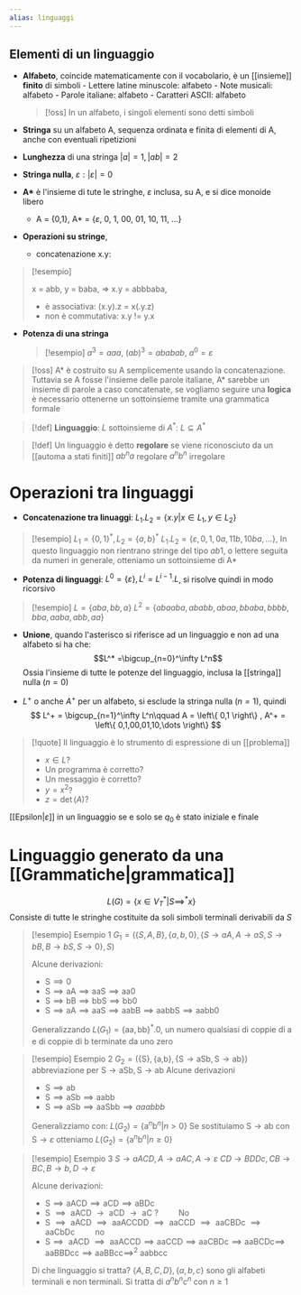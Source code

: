 ```yaml
---
alias: linguaggi
---
```


## Elementi di un linguaggio

- **Alfabeto**, coincide matematicamente con il vocabolario, è un [[insieme]] **finito** di simboli
	  - Lettere latine minuscole: alfabeto
	  - Note musicali: alfabeto
	  - Parole italiane: alfabeto
	  - Caratteri ASCII: alfabeto
	>[!oss]
	>In un alfabeto, i singoli elementi sono detti simboli


- **Stringa** su un alfabeto A, sequenza ordinata e finita di elementi di A, anche con eventuali ripetizioni
- **Lunghezza** di una stringa
  $|a|=1, |ab|=2$
- **Stringa nulla**, $\varepsilon : |\varepsilon| = 0$
- **A\*** è l'insieme di tute le stringhe, $\varepsilon$ inclusa, su A, e si dice monoide libero
  - A = {0,1}, A* = {$\varepsilon$, 0, 1, 00, 01, 10, 11, ...}
- **Operazioni su stringe**, 
	- concatenazione x.y:
>[!esempio]
>
>x = abb, y = baba, => x.y = abbbaba,
>- è associativa: (x.y).z = x(.y.z)
>- non è commutativa: x.y != y.x
>  

- **Potenza di una stringa**
  >[!esempio]
  >$a^3 = aaa$, $(ab)^3 = ababab$, $a^0 = \varepsilon$
	

>[!oss]
>A* è costruito su A semplicemente usando la concatenazione.
>Tuttavia se A fosse l'insieme delle parole italiane, A* sarebbe un insieme di parole a caso concatenate, se vogliamo seguire una **logica** è necessario ottenerne un sottoinsieme tramite una grammatica formale


>[!def]
>**Linguaggio**: $L$ sottoinsieme di $A^*$: $L \subseteq A^*$

>[!def]
>Un linguaggio è detto **regolare** se viene riconosciuto da un [[automa a stati finiti]]
>$ab^na$ regolare
>$a^nb^n$ irregolare 


# Operazioni tra linguaggi

- **Concatenazione tra linuaggi**:
$L_{1}.L_{2} = \left\{ x.y | x \in L_{1}, y \in L_{2} \right\}$

>[!esempio]
>$L_{1} = \left\{ 0,1 \right\}^*, L_{2} = \left\{ a,b \right\}^*$
>$L_{1}.L_{2} = \left\{ \varepsilon, 0,1,0a,11b,10ba, \dots \right\}$, In questo linguaggio non rientrano stringe del tipo $ab1$, o lettere seguita da numeri in generale, otteniamo un sottoinsieme di A*


- **Potenza di linguaggi**:
  $L^0 = \left\{ \varepsilon \right\}, L^i = L^{i-1}.L$, si risolve quindi in modo ricorsivo
>[!esempio]
>$L = \{aba,bb,a\}$
>$L^2 = \left\{ abaaba, ababb, abaa, bbaba, bbbb, bba, aaba, abb, aa \right\}$
- **Unione**, quando l'asterisco si riferisce ad un linguaggio e non ad una alfabeto si ha che:
$$L^* =\bigcup_{n=0}^\infty L^n$$
Ossia l'insieme di tutte le potenze del linguaggio, inclusa la [[stringa]] nulla ($n=0$)

- $L^+$ o anche $A^+$ per un alfabeto, si esclude la stringa nulla ($n=1$), quindi
  $$
L^+ = \bigcup_{n=1}^\infty L^n\qquad A = \left\{ 0,1 \right\} , A^+ = \left\{ 0,1,00,01,10,\dots \right\} 
$$

>[!quote]
 >Il linguaggio è lo strumento di espressione di un [[problema]]
>- $x \in L$?
>- Un programma è corretto?
>- Un messaggio è corretto?
>- $y = x^2$?
>- $z = \det(A)$?


[[Epsilon|$\varepsilon$]] in un linguaggio se e solo se $q_{0}$ è stato iniziale e finale


# Linguaggio generato da una [[Grammatiche|grammatica]]
$$
L(G) = \left\{ x \in V_{T}^* | S \implies^* x \right\} 
$$
Consiste di tutte le stringhe costituite da soli simboli terminali derivabili da $S$

>[!esempio] Esempio 1
>$G_{1} = (\left\{ S, A, B \right\}, \left\{ a,b,0 \right\}, \left\{ S \to aA, A \to aS, S \to bB, B \to bS, S \to 0 \right\},S)$ 
>
>Alcune derivazioni:
>- $\text{S} \implies \text{0}$
>- $\text{S} \implies \text{aA} \implies \text{aaS} \implies \text{aa0}$
>- $\text{S} \implies \text{bB} \implies \text{bbS} \implies \text{bb0}$
>- $\text{S} \implies \text{aA} \implies \text{aaS} \implies \text{aabB} \implies \text{aabbS} \implies \text{aabb0}$
>  
>Generalizzando
>$L(G_{1})= \left\{ \text{aa}, \text{bb} \right\}^*.0$, un numero qualsiasi di coppie di a e di coppie di b terminate da uno zero


>[!esempio] Esempio 2
>$G_{2} = (\left\{ \text{S} \right\}, \left\{ \text{a,b} \right\}, \left\{ \text{S} \to \text{aSb}, \text{S} \to \text{ab} \right\})$ abbreviazione per $\text{S} \to \text{aSb},\text{S} \to \text{ab}$
>Alcune derivazioni
>- $\text{S} \implies \text{ab}$
>- $\text{S} \implies \text{aSb} \implies \text{aabb}$
>- $\text{S} \implies \text{aSb} \implies \text{aaSbb} \implies aaabbb$
>
>Generalizziamo con:
>$L(G_{2}) = \left\{ \text{a}^n\text{b}^n | n >0 \right\}$
>Se sostituiamo $\text{S} \to \text{{ab}}$ con $\text{S} \to \varepsilon$ otteniamo
>$L(G_{2}) = \left\{ \text{a}^n\text{b}^n | n \geq 0 \right\}$

>[!esempio] Esempio 3
>$S \to aACD, A \to aAC, A \to \varepsilon$
>$CD \to BDDc, CB \to BC, B \to b, D \to \varepsilon$
>
>Alcune derivazioni:
>- $\text{S} \implies \text{aACD} \implies \text{aCD} \implies \text{aBDc}$
>- $\text{ S } \implies \text{ aACD } \to \text{ aCD } \to \text{ aC }? \qquad\text{ No}$
>- $\text{ S } \implies \text{ aACD } \implies \text{ aaACCDD } \implies \text{ aaCCD } \implies \text{ aaCBDc } \implies \text{ aaCbDc } \qquad\text{no}$
>- $\text{S} \implies \text{ aACD }\implies \text{ aaACCD} \implies \text{aaCCD} \implies \text{aaCBDc} \implies \text{aaBCDc} \implies$ 
>  $\text{aaBBDcc} \implies \text{aaBBcc} \implies^2 \text{ aabbcc }$
>
>Di che linguaggio si tratta?
>$\left\{ A,B,C,D \right\}, \left\{ a,b,c \right\}$ sono gli alfabeti terminali e non terminali.
>Si tratta di $a^nb^nc^n$ con $n \geq 1$





